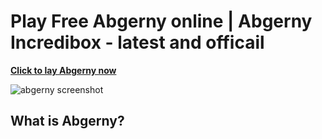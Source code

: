 # Play Free Abgerny online | Abgerny Incredibox - latest and officail

**[Click to lay Abgerny now](https://abgerny.my/)**

![abgerny screenshot](https://abgerny.my/abgerny-screenshot.png)

## What is Abgerny?
